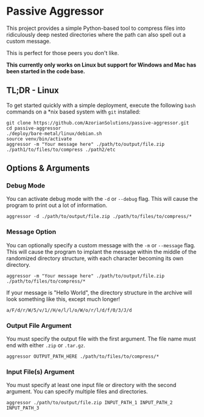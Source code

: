 # Passive Aggressor

This project provides a simple Python-based tool to compress files into ridiculously deep nested directories
where the path can also spell out a custom message.

This is perfect for those peers you don't like.

**This currently only works on Linux but support for Windows and Mac has been started in the code base.**

## TL;DR - Linux

To get started quickly with a simple deployment, execute the following `bash` commands on a *nix based system
with `git` installed:

```
git clone https://github.com/AzorianSolutions/passive-aggressor.git
cd passive-aggressor
./deploy/bare-metal/linux/debian.sh
source venv/bin/activate
aggressor -m "Your message here" ./path/to/output/file.zip ./path1/to/files/to/compress ./path2/etc
```

## Options & Arguments

### Debug Mode

You can activate debug mode with the `-d` or `--debug` flag. This will cause the program to print out a lot of
information.

```
aggressor -d ./path/to/output/file.zip ./path/to/files/to/compress/*
```

### Message Option

You can optionally specify a custom message with the `-m` or `--message` flag. This will cause the program to implant
the message within the middle of the randomized directory structure, with each character becoming its own directory.

```
aggressor -m "Your message here" ./path/to/output/file.zip ./path/to/files/to/compress/*
```

If your message is "Hello World", the directory structure in the archive will look something like this,
except much longer!

```
a/F/d/r/W/5/v/1//H/e/l/l/o/W/o/r/l/d/f/0/3/J/d
```

### Output File Argument

You must specify the output file with the first argument. The file name must end with either `.zip` or `.tar.gz`.

```
aggressor OUTPUT_PATH_HERE ./path/to/files/to/compress/*
```

### Input File(s) Argument

You must specify at least one input file or directory with the second argument. You can specify multiple files and
directories.

```
aggressor ./path/to/output/file.zip INPUT_PATH_1 INPUT_PATH_2 INPUT_PATH_3
```
